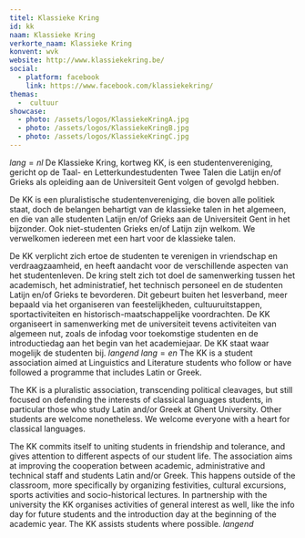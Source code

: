 ```yaml
---
titel: Klassieke Kring
id: kk
naam: Klassieke Kring
verkorte_naam: Klassieke Kring
konvent: wvk
website: http://www.klassiekekring.be/
social:
  - platform: facebook
    link: https://www.facebook.com/klassiekekring/
themas:
  -  cultuur
showcase:
  - photo: /assets/logos/KlassiekeKringA.jpg
  - photo: /assets/logos/KlassiekeKringB.jpg
  - photo: /assets/logos/KlassiekeKringC.jpg
---
```


$lang=nl$ 
De Klassieke Kring, kortweg KK, is een studentenvereniging, gericht op de Taal- en Letterkundestudenten Twee Talen die Latijn en/of Grieks als opleiding aan de Universiteit Gent volgen of gevolgd hebben.

De KK is een pluralistische studentenvereniging, die boven alle politiek staat, doch de belangen behartigt van de klassieke talen in het algemeen, en die van alle studenten Latijn en/of Grieks aan de Universiteit Gent in het bijzonder. Ook niet-studenten Grieks en/of Latijn zijn welkom. We verwelkomen iedereen met een hart voor de klassieke talen.

De KK verplicht zich ertoe de studenten te verenigen in vriendschap en verdraagzaamheid, en heeft aandacht voor de verschillende aspecten van het studentenleven. De kring stelt zich tot doel de samenwerking tussen het academisch, het administratief, het technisch personeel en de studenten Latijn en/of Grieks te bevorderen. Dit gebeurt buiten het lesverband, meer bepaald via het organiseren van feestelijkheden, cultuuruitstappen, sportactiviteiten en historisch-maatschappelijke voordrachten. De KK organiseert in samenwerking met de universiteit tevens activiteiten van algemeen nut, zoals de infodag voor toekomstige studenten en de introductiedag aan het begin van het academiejaar. De KK staat waar mogelijk de studenten bij. 
$langend$ 
$lang=en$ 
The KK is a student association aimed at Linguistics and Literature students who follow or have followed a programme that includes Latin or Greek.

The KK is a pluralistic association, transcending political cleavages, but still focused on defending the interests of classical languages students, in particular those who study Latin and/or Greek at Ghent University. Other students are welcome nonetheless. We welcome everyone with a heart for classical languages.

The KK commits itself to uniting students in friendship and tolerance, and gives attention to different aspects of our student life. The association aims at improving the cooperation between academic, administrative and technical staff and students Latin and/or Greek. This happens outside of the classroom, more specifically by organizing festivities, cultural excursions, sports activities and socio-historical lectures. In partnership with the university the KK organises activities of general interest as well, like the info day for future students and the introduction day at the beginning of the academic year. The KK assists students where possible. 
$langend$

